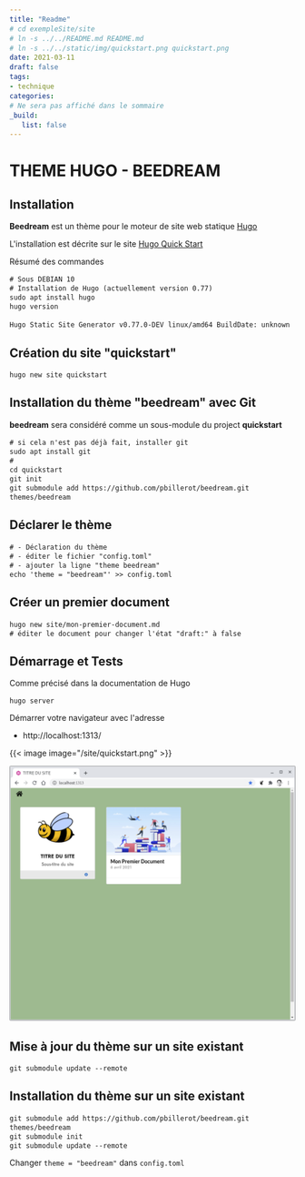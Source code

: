 ```yaml
---
title: "Readme"
# cd exempleSite/site
# ln -s ../../README.md README.md
# ln -s ../../static/img/quickstart.png quickstart.png
date: 2021-03-11
draft: false
tags:
- technique
categories:
# Ne sera pas affiché dans le sommaire
_build:
   list: false
---
```

<!--more-->
# THEME HUGO - BEEDREAM

## Installation

**Beedream** est un thème pour le moteur de site web statique [Hugo](https://gohugo.io)

L'installation est décrite sur le site [Hugo Quick Start](https://gohugo.io/getting-started/quick-start/)

Résumé des commandes

    # Sous DEBIAN 10
    # Installation de Hugo (actuellement version 0.77)
    sudo apt install hugo
    hugo version
    
    Hugo Static Site Generator v0.77.0-DEV linux/amd64 BuildDate: unknown

## Création du site "quickstart"

    hugo new site quickstart

## Installation du thème "beedream" avec Git

**beedream** sera considéré comme un sous-module du project **quickstart**

	# si cela n'est pas déjà fait, installer git
    sudo apt install git
    # 
    cd quickstart
    git init
    git submodule add https://github.com/pbillerot/beedream.git themes/beedream

## Déclarer le thème

    # - Déclaration du thème
    # - éditer le fichier "config.toml"
    # - ajouter la ligne "theme beedream"
    echo 'theme = "beedream"' >> config.toml

## Créer un premier document

    hugo new site/mon-premier-document.md
    # éditer le document pour changer l'état "draft:" à false

## Démarrage et Tests
Comme précisé dans la documentation de Hugo

    hugo server

Démarrer votre navigateur avec l'adresse

- http://localhost:1313/

{{< image image="/site/quickstart.png" >}}

![](static/img/quickstart.png) 

## Mise à jour du thème sur un site existant

    git submodule update --remote

## Installation du thème sur un site existant

    git submodule add https://github.com/pbillerot/beedream.git themes/beedream
    git submodule init
    git submodule update --remote

Changer `theme = "beedream"` dans `config.toml`

